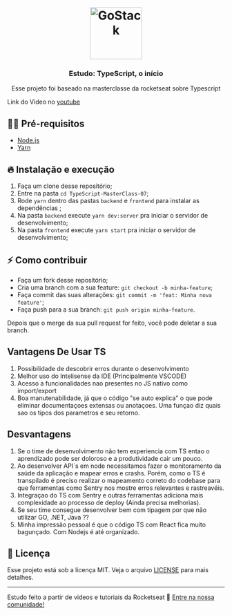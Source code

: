 <h1 align="center">
  <img alt="GoStack" src="https://rocketseat-cdn.s3-sa-east-1.amazonaws.com/masterclass.png" width="120px" />
</h1>

<h3 align="center">
  Estudo: TypeScript, o início
</h3>

<p align="center">Esse projeto foi baseado na masterclasse da rocketseat sobre Typescript</p>

Link do Video no [youtube](https://www.youtube.com/watch?v=0mYq5LrQN1s)


## ✋🏻 Pré-requisitos

- [Node.js](https://nodejs.org/en/)
- [Yarn](https://yarnpkg.com/pt-BR/docs/install)

## 🔥 Instalação e execução

1. Faça um clone desse repositório;
2. Entre na pasta `cd TypeScript-MasterClass-07`;
3. Rode `yarn` dentro das pastas `backend` e `frontend` para instalar as dependências ;
4. Na pasta `backend` execute `yarn dev:server` pra iniciar o servidor de desenvolvimento;
5. Na pasta `frontend` execute `yarn start` pra iniciar o servidor de desenvolvimento;

## ⚡️ Como contribuir

- Faça um fork desse repositório;
- Cria uma branch com a sua feature: `git checkout -b minha-feature`;
- Faça commit das suas alterações: `git commit -m 'feat: Minha nova feature'`;
- Faça push para a sua branch: `git push origin minha-feature`.

Depois que o merge da sua pull request for feito, você pode deletar a sua branch.

## Vantagens De Usar TS

1. Possibilidade de descobrir erros durante o desenvolvimento 
2. Melhor uso do Intelisense da IDE (Principalmente VSCODE)
3. Acesso a funcionalidades nao presentes no JS nativo como import/export
4. Boa manutenabilidade, já que o código "se auto explica" o que pode eliminar documentaçoes extensas ou anotaçoes. Uma funçao diz quais sao os tipos dos parametros e seu retorno.


## Desvantagens

1. Se o time de desenvolvimento não tem experiencia com TS entao o aprendizado pode ser doloroso e a produtividade cair um pouco.
2. Ao desenvolver API`s em node necessitamos fazer o monitoramento da saúde da aplicação e mapear erros e crashs. Porém, como o TS é transpilado é preciso realizar o mapeamento correto do codebase para que ferramentas como Sentry nos mostre erros relevantes e rastreavéis.
3. Integraçao do TS com Sentry e outras ferramentas adiciona mais complexidade ao processo de deploy (Ainda precisa melhorias).
4. Se seu time consegue desenvolver bem com tipagem por que não utilizar GO, .NET, Java ??
5. Minha impressão pessoal é que o código TS com React fica muito bagunçado. Com Nodejs é até organizado.

## 📝 Licença

Esse projeto está sob a licença MIT. Veja o arquivo [LICENSE](LICENSE.md) para mais detalhes.

---

Estudo feito a partir de videos e tutoriais da Rocketseat 👋 [Entre na nossa comunidade!](https://discordapp.com/invite/gCRAFhc)

